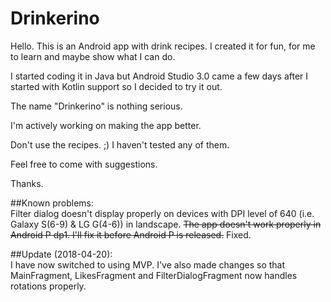 # Drinkerino

Hello. This is an Android app with drink recipes. I created it for fun, for me to learn and maybe show what I can do.

I started coding it in Java but Android Studio 3.0 came a few days after I started with Kotlin support so I decided to try it out.

The name "Drinkerino" is nothing serious.

I'm actively working on making the app better.

Don't use the recipes. ;) I haven't tested any of them.

Feel free to come with suggestions.

Thanks.

##Known problems:  
Filter dialog doesn't display properly on devices with DPI level of 640 (i.e. Galaxy S(6-9) & LG G(4-6)) in landscape.
~~The app doesn't work properly in Android P dp1. I'll fix it before Android P is released.~~ Fixed.

##Update (2018-04-20):  
I have now switched to using MVP. I've also made changes so that MainFragment, LikesFragment and FilterDialogFragment now handles rotations properly.


